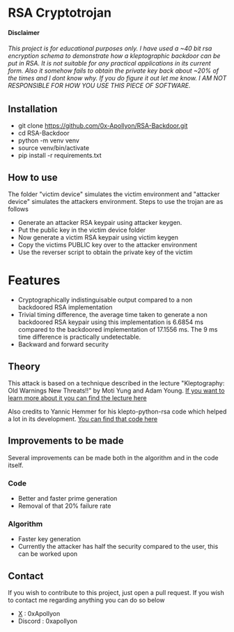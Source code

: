 # RSA Cryptotrojan

#### Disclaimer
###### This project is for educational purposes only. I have used a ~40 bit rsa encryption schema to demonstrate how a kleptographic backdoor can be put in RSA. It is not suitable for any practical applications in its current form. Also it somehow fails to obtain the private key back about ~20% of the times and I dont know why. If you do figure it out let me know. I AM NOT RESPONSIBLE FOR HOW YOU USE THIS PIECE OF SOFTWARE.

## Installation
- git clone https://github.com/0x-Apollyon/RSA-Backdoor.git
- cd RSA-Backdoor
- python -m venv venv
- source venv/bin/activate
- pip install -r requirements.txt

## How to use

The folder "victim device" simulates the victim environment and "attacker device" simulates the attackers environment.
Steps to use the trojan are as follows
- Generate an attacker RSA keypair using attacker keygen.
- Put the public key in the victim device folder
- Now generate a victim RSA keypair using victim keygen
- Copy the victims PUBLIC key over to the attacker environment
- Use the reverser script to obtain the private key of the victim

# Features
- Cryptographically indistinguisable output compared to a non backdoored RSA implementation
- Trivial timing difference, the average time taken to generate a non backdoored RSA keypair using this implementation is 6.6854 ms compared to the backdoored implementation of 17.1556 ms. The 9 ms time difference is practically undetectable.
- Backward and forward security

## Theory

This attack is based on a technique described in the lecture "Kleptography:
Old Warnings New Threats!!" by Moti Yung and Adam Young.
[If you want to learn more about it you can find the lecture here](https://ciencias.medellin.unal.edu.co/eventos/cryptoco/images/presentaciones/CryptoCO_-_Yung_-_Lecture1.pdf)

Also credits to Yannic Hemmer for his klepto-python-rsa code which helped a lot in its development.
[You can find that code here](https://github.com/MeNoSmartBrain/kelpto-python-rsa)

## Improvements to be made

Several improvements can be made both in the algorithm and in the code itself.

### Code
- Better and faster prime generation
- Removal of that 20% failure rate

### Algorithm
- Faster key generation
- Currently the attacker has half the security compared to the user, this can be worked upon

## Contact

If you wish to contribute to this project, just open a pull request. If you wish to contact me regarding anything you can do so below
- [X](https://x.com/0xApollyon) : 0xApollyon
- Discord : 0xapollyon
